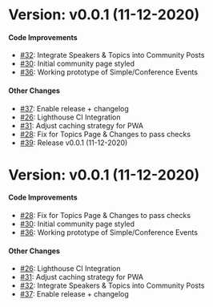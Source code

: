# Version: v0.0.1 (11-12-2020)


#### Code Improvements


* [#32](https://github.com/chrisreddington/hugo-community/pull/32): Integrate Speakers & Topics into Community Posts
* [#30](https://github.com/chrisreddington/hugo-community/pull/30): Initial community page styled
* [#36](https://github.com/chrisreddington/hugo-community/pull/36): Working prototype of Simple/Conference Events

#### Other Changes

* [#37](https://github.com/chrisreddington/hugo-community/pull/37): Enable release + changelog
* [#26](https://github.com/chrisreddington/hugo-community/pull/26): Lighthouse CI Integration
* [#31](https://github.com/chrisreddington/hugo-community/pull/31): Adjust caching strategy for PWA
* [#28](https://github.com/chrisreddington/hugo-community/pull/28): Fix for Topics Page & Changes to pass checks
* [#39](https://github.com/chrisreddington/hugo-community/pull/39): Release v0.0.1 (11-12-2020)


# Version: v0.0.1 (11-12-2020)


#### Code Improvements


* [#28](https://github.com/chrisreddington/hugo-community/pull/28): Fix for Topics Page & Changes to pass checks
* [#30](https://github.com/chrisreddington/hugo-community/pull/30): Initial community page styled
* [#36](https://github.com/chrisreddington/hugo-community/pull/36): Working prototype of Simple/Conference Events

#### Other Changes

* [#26](https://github.com/chrisreddington/hugo-community/pull/26): Lighthouse CI Integration
* [#31](https://github.com/chrisreddington/hugo-community/pull/31): Adjust caching strategy for PWA
* [#32](https://github.com/chrisreddington/hugo-community/pull/32): Integrate Speakers & Topics into Community Posts
* [#37](https://github.com/chrisreddington/hugo-community/pull/37): Enable release + changelog
